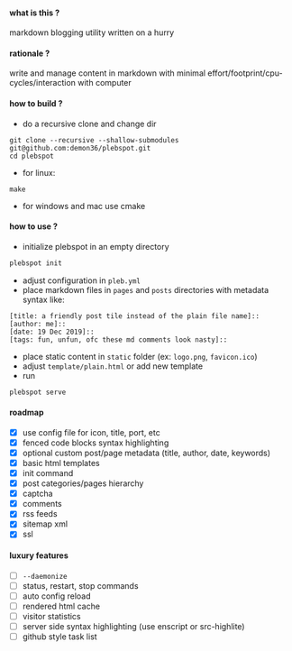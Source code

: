 #### what is this ?
markdown blogging utility written on a hurry

#### rationale ?
write and manage content in markdown with minimal effort/footprint/cpu-cycles/interaction with computer

#### how to build ?
- do a recursive clone and change dir
```
git clone --recursive --shallow-submodules git@github.com:demon36/plebspot.git
cd plebspot
```
- for linux:
```
make
```
- for windows and mac use cmake

#### how to use ?
- initialize plebspot in an empty directory 
```sh
plebspot init
```
- adjust configuration in `pleb.yml`
- place markdown files in `pages` and `posts` directories with metadata syntax like:
```
[title: a friendly post tile instead of the plain file name]::
[author: me]::
[date: 19 Dec 2019]::
[tags: fun, unfun, ofc these md comments look nasty]::
```
- place static content in `static` folder (ex: `logo.png`, `favicon.ico`)
- adjust `template/plain.html` or add new template
- run
```sh
plebspot serve
```

#### roadmap
- [x] use config file for icon, title, port, etc
- [x] fenced code blocks syntax highlighting
- [x] optional custom post/page metadata (title, author, date, keywords)
- [x] basic html templates
- [x] init command 
- [x] post categories/pages hierarchy
- [x] captcha
- [x] comments
- [x] rss feeds
- [x] sitemap xml
- [x] ssl

#### luxury features
- [ ] `--daemonize`
- [ ] status, restart, stop commands
- [ ] auto config reload
- [ ] rendered html cache
- [ ] visitor statistics
- [ ] server side syntax highlighting (use enscript or src-highlite)
- [ ] github style task list

